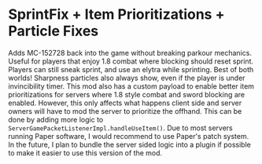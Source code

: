# SprintFix + Item Prioritizations + Particle Fixes
Adds MC-152728 back into the game without breaking parkour mechanics. Useful for players that enjoy 1.8 combat where blocking should reset sprint. Players can still sneak sprint, and use an elytra while sprinting. Best of both worlds!
Sharpness particles also always show, even if the player is under invincibility timer.
This mod also has a custom payload to enable better item prioritizations for servers where 1.8 style combat and sword blocking are enabled. However, this only affects what happens client side and server owners will have to mod the server to prioritize the offhand. This can be done by adding more logic to `ServerGamePacketListenerImpl.handleUseItem()`. Due to most servers running Paper software, I would recommend to use Paper's patch system. In the future, I plan to bundle the server sided logic into a plugin if possible to make it easier to use this version of the mod.
